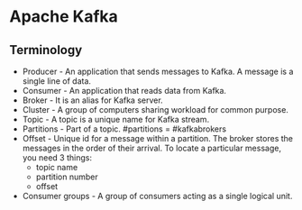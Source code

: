 # Apache Kafka

## Terminology



- Producer - An application that sends messages to Kafka. A message is a single line of data.
- Consumer - An application that reads data from Kafka.
- Broker - It is an alias for Kafka server.
- Cluster - A group of computers sharing workload for common purpose.
- Topic - A topic is a unique name for Kafka stream.
- Partitions - Part of a topic. #partitions = #kafkabrokers
- Offset - Unique id for a message within a partition. The broker stores the messages in the order of their arrival.
  To locate a particular message, you need 3 things:
  - topic name
  - partition number
  - offset
- Consumer groups - A group of consumers acting as a single logical unit.

